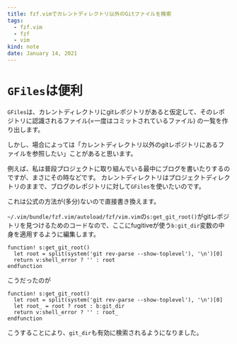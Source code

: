 ```yaml
---
title: fzf.vimでカレントディレクトリ以外のGitファイルを検索
tags:
  - fzf.vim
  - fzf
  - vim
kind: note
date: January 14, 2021
---
```



# `GFiles`は便利

`GFiles`は、カレントディレクトリにgitレポジトリがあると仮定して、そのレポジトリに認識されるファイル(=一度はコミットされているファイル)
の一覧を作り出します。  

しかし、場合によっては「カレントディレクトリ以外のgitレポジトリにあるファイルを参照したい」ことがあると思います。  

例えば、私は普段プロジェクトに取り組んでいる最中にブログを書いたりするのですが、まさにその時などです。
カレントディレクトリはプロジェクトディレクトリのままで、ブログのレポジトリに対して`GFiles`を使いたいのです。

これは公式の方法が(多分)ないので直接書き換えます。

`~/.vim/bundle/fzf.vim/autoload/fzf/vim.vim`の`s:get_git_root()`がgitレポジトリを見つけるためのコードなので、ここにfugitiveが使う`b:git_dir`変数の中身を適用するように編集します。

``` vim
function! s:get_git_root()
  let root = split(system('git rev-parse --show-toplevel'), '\n')[0]
  return v:shell_error ? '' : root
endfunction
```

こうだったのが

``` vim
function! s:get_git_root()
  let root = split(system('git rev-parse --show-toplevel'), '\n')[0]
  let root_ = root ? root : b:git_dir
  return v:shell_error ? '' : root_
endfunction
```

こうすることにより、`git_dir`も有効に検索されるようになりました。
